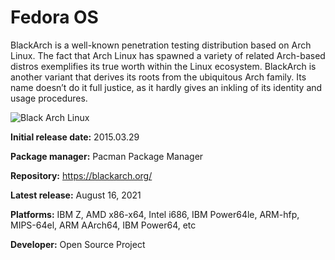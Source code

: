 # Fedora OS

BlackArch is a well-known penetration testing distribution based on Arch Linux. The fact that Arch Linux has spawned a variety of related Arch-based distros exemplifies its true worth within the Linux ecosystem. BlackArch is another variant that derives its roots from the ubiquitous Arch family. Its name doesn’t do it full justice, as it hardly gives an inkling of its identity and usage procedures. 

![Black Arch Linux](https://blackarch.org/images/screenshots/awesome.jpg)

**Initial release date:** 2015.03.29

**Package manager:** Pacman Package Manager

**Repository:** https://blackarch.org/

**Latest release:** August 16, 2021

**Platforms:** IBM Z, AMD x86-x64, Intel i686, IBM Power64le, ARM-hfp, MIPS-64el, ARM AArch64, IBM Power64, etc


**Developer:** Open Source Project